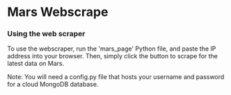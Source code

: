 # Mars Webscrape

### Using the web scraper
To use the webscraper, run the 'mars_page' Python file, and paste the IP address into your browser.  Then, simply click the button to scrape for the latest data on Mars.

Note: You will need a config.py file that hosts your username and password for a cloud MongoDB database.
